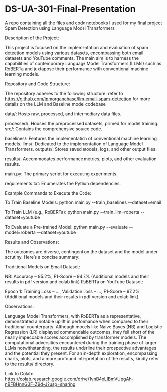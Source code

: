 # DS-UA-301-Final-Presentation
A repo containing all the files and code notebooks I used for my final project
Spam Detection using Language Model Transformers

Description of the Project:

This project is focused on the implementation and evaluation of spam detection models using various datasets, encompassing both email datasets and YouTube comments. The main aim is to harness the capabilities of contemporary Language Model Transformers (LLMs) such as RoBERTa and juxtapose their performance with conventional machine learning models.

Repository and Code Structure:

The repository adheres to the following structure:
refer to https://github.com/jpmorganchase/llm-email-spam-detection for more details on the LLM and Baseline model codebase 

data/: Hosts raw, processed, and intermediary data files.

processed/: Houses the preprocessed datasets, primed for model training.
src/: Contains the comprehensive source code.

baselines/: Features the implementation of conventional machine learning models.
llms/: Dedicated to the implementation of Language Model Transformers.
outputs/: Stores saved models, logs, and other output files.

results/: Accommodates performance metrics, plots, and other evaluation results.

main.py: The primary script for executing experiments.

requirements.txt: Enumerates the Python dependencies.

Example Commands to Execute the Code:

To Train Baseline Models:
python main.py --train_baselines --dataset=email

To Train LLM (e.g., RoBERTa):
python main.py --train_llm=roberta --dataset=youtube

To Evaluate a Pre-trained Model:
python main.py --evaluate --model=roberta --dataset=youtube

Results and Observations:

The outcomes are diverse, contingent on the dataset and the model under scrutiny. Here’s a concise summary:

Traditional Models on Email Dataset:

NB: Accuracy – 95.2%, F1-Score – 94.8%
(Additional models and their results in pdf version and colab link)
RoBERTa on YouTube Dataset:

Epoch 1: Training Loss – ..., Validation Loss – ..., F1-Score – 97.2%
(Additional models and their results in pdf version and colab link)

Observations:

Language Model Transformers, with RoBERTa as a representative, demonstrated a notable uplift in performance when compared to their traditional counterparts.
Although models like Naive Bayes (NB) and Logistic Regression (LR) displayed commendable outcomes, they fell short of the nearly impeccable scores accomplished by transformer models.
The computational adversities encountered during the training phase of larger LLMs notwithstanding, the results underline their prospective advantages and the potential they present.
For an in-depth exploration, encompassing charts, plots, and a more profound interpretation of the results, kindly refer to the results/ directory.

Link to Colab:
https://colab.research.google.com/drive/1vnB4xLIBmVUpgAh-nBFBHnnG3F-Z9d-J?usp=sharing 
